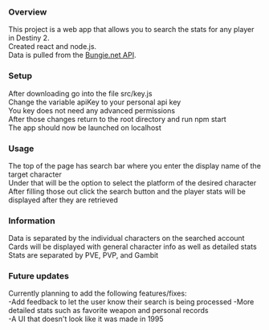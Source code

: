 ### Overview
This project is a web app that allows you to search the stats for any player in Destiny 2.<br/>
Created react and node.js.<br/>
Data is pulled from the [Bungie.net API](https://github.com/Bungie-net/api).<br/>

### Setup
After downloading go into the file src/key.js<br/>
Change the variable apiKey to your personal api key<br/>
You key does not need any advanced permissions<br/>
After those changes return to the root directory and run npm start<br/>
The app should now be launched on localhost<br/>

### Usage
The top of the page has search bar where you enter the display name of the target character<br/>
Under that will be the option to select the platform of the desired character<br/>
After filling those out click the search button and the player stats will be displayed after they are retrieved<br/>


### Information
Data is separated by the individual characters on the searched account<br/>
Cards will be displayed with general character info as well as detailed stats<br/>
Stats are separated by PVE, PVP, and Gambit<br/>

### Future updates
Currently planning to add the following features/fixes:<br/>
-Add feedback to let the user know their search is being processed
-More detailed stats such as favorite weapon and personal records<br/>
-A UI that doesn't look like it was made in 1995<br/>
